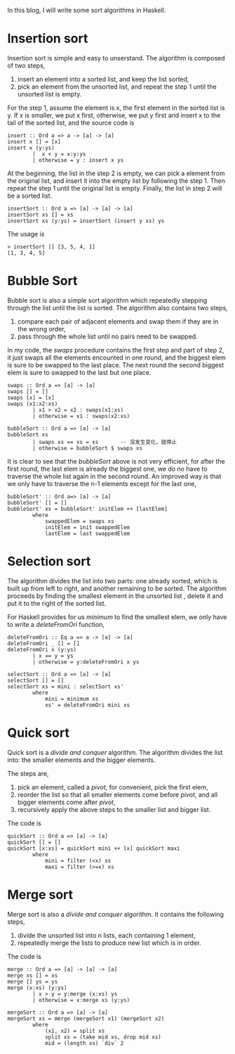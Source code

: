 In this blog, I will write some sort algorithms in Haskell.

Insertion sort
======

Insertion sort is simple and easy to unserstand. The algorithm is composed of two steps,

1. insert an element into a sorted list, and keep the list sorted,
2. pick an element from the unsorted list, and repeat the step 1 until the unsorted list is empty.

For the step 1, assume the element is x, the first element in the sorted list is y. If x is smaller, we put x first, otherwise, we put y first and insert x to the tail of the sorted list, and the source code is

    insert :: Ord a => a -> [a] -> [a]
    insert x [] = [x]
    insert x (y:ys) 
            |  x < y = x:y:ys
            | otherwise = y : insert x ys

At the beginning, the list in the step 2 is empty, we can pick a element from the original list, and insert it into the empty list by following the step 1. Then repeat the step 1 until the original list is empty. Finally, the list in step 2 will be a sorted list.

    insertSort :: Ord a => [a] -> [a] -> [a]
    insertSort xs [] = xs
    insertSort xs (y:ys) = insertSort (insert y xs) ys

The usage is 
    
    > insertSort [] [3, 5, 4, 1]
    [1, 3, 4, 5]

Bubble Sort
======

Bubble sort is also a simple sort algorithm which repeatedly stepping through the list until the list is sorted. The algorithm also contains two steps, 

1. compare each pair of adjacent elements and swap them if they are in the wrong order,
2. pass through the whole list until no pairs need to be swapped.

In my code, the *swaps* procedure contains the first step and part of step 2, it just swaps all the elements encounted in one round, and the biggest elem is sure to be swapped to the last place. The next round the second biggest elem is sure to swapped to the last but one place. 

    swaps :: Ord a => [a] -> [a]
    swaps [] = []
    swaps [x] = [x]
    swaps (x1:x2:xs)
            | x1 > x2 = x2 : swaps(x1:xs)
            | otherwise = x1 : swaps(x2:xs)

    bubbleSort :: Ord a => [a] -> [a]
    bubbleSort xs
            | swaps xs == xs = xs       -- 没发生变化，就停止
            | otherwise = bubbleSort $ swaps xs

It is clear to see that the *bubbleSort* above is not very efficient, for after the first round, the last elem is already the biggest one, we do no have to traverse the whole list again in the second round. An improved way is that we only have to traverse the n-1 elements except for the last one,

    bubbleSort' :: Ord a=> [a] -> [a]
    bubbleSort' [] = []
    bubbleSort' xs = bubbleSort' initElem ++ [lastElem]
            where 
                swappedElem = swaps xs
                initElem = init swappedElem
                lastElem = last swappedElem

Selection sort
======

The algorithm divides the list into two parts: one already sorted, which is built up from left to right, and another remaining to be sorted. The algorithm proceeds by finding the smallest element in the unsorted list , delete it and put it to the right of the sorted list.

For Haskell provides for us *minimum* to find the smallest elem, we only have to write a *deleteFromOri* function,

    deleteFromOri :: Eq a => a -> [a] -> [a]
    deleteFromOri _ [] = []
    deleteFromOri x (y:ys)
            | x == y = ys
            | otherwise = y:deleteFromOri x ys

    selectSort :: Ord a => [a] -> [a]
    selectSort [] = []
    selectSort xs = mini : selectSort xs'
            where 
                mini = minimum xs
                xs' = deleteFromOri mini xs

Quick sort
======

Quick sort is a *divide and conquer* algorithm. The algorithm divides the list into: the smaller elements and the bigger elements.

The steps are,

1. pick an element, called a _pivot_, for convenient, pick the first elem,
2. reorder the list so that all smaller elements come before _pivot_, and all bigger elements come after _pivot_,
3. recursively apply the above steps to the smaller list and bigger list.

The code is 

    quickSort :: Ord a => [a] -> [a]
    quickSort [] = []
    quickSort [x:xs] = quickSort mini ++ [x] quickSort maxi
            where
                mini = filter (<x) xs
                maxi = filter (>=x) xs

Merge sort
======

Merge sort is also a *divide and conquer* algorithm. It contains the following steps,

1. divide the unsorted list into n lists, each containing 1 element,
2. repeatedly merge the lists to produce new list which is in order.

The code is 

    merge :: Ord a => [a] -> [a] -> [a]
    merge xs [] = xs
    merge [] ys = ys
    merge (x:xs) (y:ys)
            | x > y = y:merge (x:xs) ys
            | otherwise = x:merge xs (y:ys)
            
    mergeSort :: Ord a => [a] -> [a]
    mergeSort xs = merge (mergeSort x1) (mergeSort x2)
            where
                (x1, x2) = split xs
                split xs = (take mid xs, drop mid xs)
                mid = (length xs) `div` 2